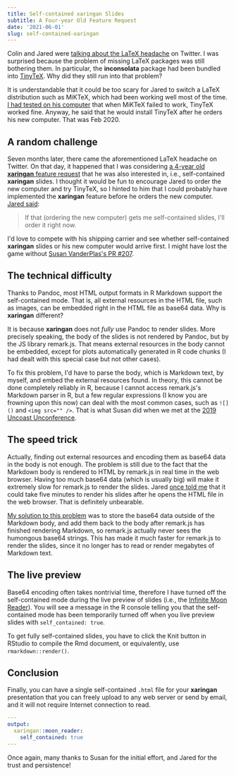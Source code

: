 ```yaml
---
title: Self-contained xaringan Slides
subtitle: A Four-year Old Feature Request
date: '2021-06-01'
slug: self-contained-xaringan
---
```


Colin and Jared were [talking about the LaTeX
headache](https://twitter.com/jaredlander/status/1308156166204198912) on
Twitter. I was surprised because the problem of missing LaTeX packages was still
bothering them. In particular, the **inconsolata** package had been bundled into
[TinyTeX](/tinytex/). Why did they still run into that problem?

It is understandable that it could be too scary for Jared to switch a LaTeX
distribution such as MiKTeX, which had been working well most of the time. [I
had tested on his
computer](https://github.com/rstudio/rmarkdown/issues/1733#issuecomment-582165621)
that when MiKTeX failed to work, TinyTeX worked fine. Anyway, he said that he
would install TinyTeX after he orders his new computer. That was Feb 2020.

## A random challenge

Seven months later, there came the aforementioned LaTeX headache on Twitter. On
that day, it happened that I was considering [a 4-year old **xaringan** feature
request](https://github.com/yihui/xaringan/issues/3#issuecomment-626205629) that
he was also interested in, i.e., self-contained **xaringan** slides. I thought
it would be fun to encourage Jared to order the new computer and try TinyTeX, so
I hinted to him that I could probably have implemented the **xaringan** feature
before he orders the new computer. [Jared
said](https://twitter.com/jaredlander/status/1308830926500229120):

> If that (ordering the new computer) gets me self-contained slides, I'll order
> it right now.

I'd love to compete with his shipping carrier and see whether self-contained
**xaringan** slides or his new computer would arrive first. I might have lost
the game without [Susan VanderPlas's PR
\#207](https://github.com/yihui/xaringan/pull/207).

## The technical difficulty

Thanks to Pandoc, most HTML output formats in R Markdown support the
self-contained mode. That is, all external resources in the HTML file, such as
images, can be embedded right in the HTML file as base64 data. Why is
**xaringan** different?

It is because **xaringan** does not *fully* use Pandoc to render slides. More
precisely speaking, the body of the slides is not rendered by Pandoc, but by the
JS library remark.js. That means external resources in the body cannot be
embedded, except for plots automatically generated in R code chunks (I had dealt
with this special case but not other cases).

To fix this problem, I'd have to parse the body, which is Markdown text, by
myself, and embed the external resources found. In theory, this cannot be done
completely reliably in R, because I cannot access remark.js's Markdown parser in
R, but a few regular expressions (I know you are frowning upon this now) can
deal with the most common cases, such as `![]()` and `<img src="" />`. That is
what Susan did when we met at the [2019 Uncoast
Unconference](/en/2020/02/uncoast-unconf/).

## The speed trick

Actually, finding out external resources and encoding them as base64 data in the
body is not enough. The problem is still due to the fact that the Markdown body
is rendered to HTML by remark.js in real time in the web browser. Having too
much base64 data (which is usually big) will make it extremely slow for
remark.js to render the slides. Jared [once told
me](/en/2019/01/rstudio-conf/#jared-lander-s-annual-feature-requests) that it
could take five minutes to render his slides after he opens the HTML file in the
web browser. That is definitely unbearable.

[My solution to this
problem](https://github.com/yihui/xaringan/pull/207#issuecomment-700033352) was
to store the base64 data outside of the Markdown body, and add them back to the
body after remark.js has finished rendering Markdown, so remark.js actually
never sees the humongous base64 strings. This has made it much faster for
remark.js to render the slides, since it no longer has to read or render
megabytes of Markdown text.

## The live preview

Base64 encoding often takes nontrivial time, therefore I have turned off the
self-contained mode during the live preview of slides (i.e., the [Infinite Moon
Reader](/en/2019/02/ultimate-inf-mr/)). You will see a message in the R console
telling you that the self-contained mode has been temporarily turned off when
you live preview slides with `self_contained: true`.

To get fully self-contained slides, you have to click the Knit button in RStudio
to compile the Rmd document, or equivalently, use `rmarkdown::render()`.

## Conclusion

Finally, you can have a single self-contained `.html` file for your **xaringan**
presentation that you can freely upload to any web server or send by email, and
it will not require Internet connection to read.

``` yaml
---
output:
  xaringan::moon_reader:
    self_contained: true
---
```

Once again, many thanks to Susan for the initial effort, and Jared for the trust
and persistence!
